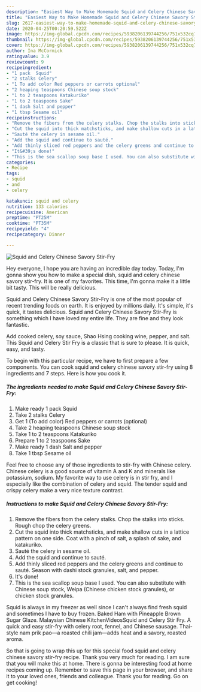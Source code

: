 ```yaml
---
description: "Easiest Way to Make Homemade Squid and Celery Chinese Savory Stir-Fry"
title: "Easiest Way to Make Homemade Squid and Celery Chinese Savory Stir-Fry"
slug: 2617-easiest-way-to-make-homemade-squid-and-celery-chinese-savory-stir-fry
date: 2020-04-25T00:20:59.522Z
image: https://img-global.cpcdn.com/recipes/5938206139744256/751x532cq70/squid-and-celery-chinese-savory-stir-fry-recipe-main-photo.jpg
thumbnail: https://img-global.cpcdn.com/recipes/5938206139744256/751x532cq70/squid-and-celery-chinese-savory-stir-fry-recipe-main-photo.jpg
cover: https://img-global.cpcdn.com/recipes/5938206139744256/751x532cq70/squid-and-celery-chinese-savory-stir-fry-recipe-main-photo.jpg
author: Ina McCormick
ratingvalue: 3.9
reviewcount: 9
recipeingredient:
- "1 pack  Squid"
- "2 stalks Celery"
- "1 To add color Red peppers or carrots optional"
- "2 heaping teaspoons Chinese soup stock"
- "1 to 2 teaspoons Katakuriko"
- "1 to 2 teaspoons Sake"
- "1 dash Salt and pepper"
- "1 tbsp Sesame oil"
recipeinstructions:
- "Remove the fibers from the celery stalks. Chop the stalks into sticks. Rough chop the celery greens."
- "Cut the squid into thick matchsticks, and make shallow cuts in a lattice pattern on one side. Coat with a pinch of salt, a splash of sake, and katakuriko."
- "Sauté the celery in sesame oil."
- "Add the squid and continue to sauté."
- "Add thinly sliced red peppers and the celery greens and continue to sauté. Season with dashi stock granules, salt, and pepper."
- "It&#39;s done!"
- "This is the sea scallop soup base I used. You can also substitute with Chinese soup stock, Weipa (Chinese chicken stock granules), or chicken stock granules."
categories:
- Recipe
tags:
- squid
- and
- celery

katakunci: squid and celery 
nutrition: 133 calories
recipecuisine: American
preptime: "PT25M"
cooktime: "PT35M"
recipeyield: "4"
recipecategory: Dinner

---
```



![Squid and Celery Chinese Savory Stir-Fry](https://img-global.cpcdn.com/recipes/5938206139744256/751x532cq70/squid-and-celery-chinese-savory-stir-fry-recipe-main-photo.jpg)

Hey everyone, I hope you are having an incredible day today. Today, I'm gonna show you how to make a special dish, squid and celery chinese savory stir-fry. It is one of my favorites. This time, I'm gonna make it a little bit tasty. This will be really delicious.

Squid and Celery Chinese Savory Stir-Fry is one of the most popular of recent trending foods on earth. It is enjoyed by millions daily. It's simple, it's quick, it tastes delicious. Squid and Celery Chinese Savory Stir-Fry is something which I have loved my entire life. They are fine and they look fantastic.

Add cooked celery, soy sauce, Shao Hsing cooking wine, pepper, and salt. This Squid and Celery Stir Fry is a classic that is sure to please. It is quick, easy, and tasty.


To begin with this particular recipe, we have to first prepare a few components. You can cook squid and celery chinese savory stir-fry using 8 ingredients and 7 steps. Here is how you cook it.

<!--inarticleads1-->

##### The ingredients needed to make Squid and Celery Chinese Savory Stir-Fry:

1. Make ready 1 pack  Squid
1. Take 2 stalks Celery
1. Get 1 (To add color) Red peppers or carrots (optional)
1. Take 2 heaping teaspoons Chinese soup stock
1. Take 1 to 2 teaspoons Katakuriko
1. Prepare 1 to 2 teaspoons Sake
1. Make ready 1 dash Salt and pepper
1. Take 1 tbsp Sesame oil


Feel free to choose any of those ingredients to stir-fry with Chinese celery. Chinese celery is a good source of vitamin A and K and minerals like potassium, sodium. My favorite way to use celery is in stir fry, and I especially like the combination of celery and squid. The tender squid and crispy celery make a very nice texture contrast. 

<!--inarticleads2-->

##### Instructions to make Squid and Celery Chinese Savory Stir-Fry:

1. Remove the fibers from the celery stalks. Chop the stalks into sticks. Rough chop the celery greens.
1. Cut the squid into thick matchsticks, and make shallow cuts in a lattice pattern on one side. Coat with a pinch of salt, a splash of sake, and katakuriko.
1. Sauté the celery in sesame oil.
1. Add the squid and continue to sauté.
1. Add thinly sliced red peppers and the celery greens and continue to sauté. Season with dashi stock granules, salt, and pepper.
1. It&#39;s done!
1. This is the sea scallop soup base I used. You can also substitute with Chinese soup stock, Weipa (Chinese chicken stock granules), or chicken stock granules.


Squid is always in my freezer as well since I can&#39;t always find fresh squid and sometimes I have to buy frozen. Baked Ham with Pineapple Brown Sugar Glaze. Malaysian Chinese KitchenVideosSquid and Celery Stir Fry. A quick and easy stir-fry with celery root, fennel, and Chinese sausage. Thai-style nam prik pao—a roasted chili jam—adds heat and a savory, roasted aroma. 

So that is going to wrap this up for this special food squid and celery chinese savory stir-fry recipe. Thank you very much for reading. I am sure that you will make this at home. There is gonna be interesting food at home recipes coming up. Remember to save this page in your browser, and share it to your loved ones, friends and colleague. Thank you for reading. Go on get cooking!
